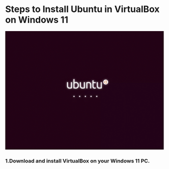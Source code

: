 # Steps to Install Ubuntu in VirtualBox on Windows 11

![ubuntuGif](images/Ubuntu_Gif.gif)




### 1.Download and install VirtualBox on your Windows 11 PC.
